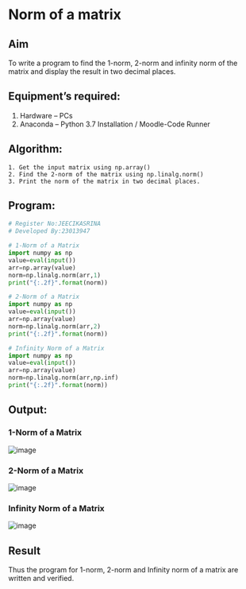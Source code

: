 # Norm of a matrix
## Aim
To write a program to find the 1-norm, 2-norm and infinity norm of the matrix and display the result in two decimal places.
## Equipment’s required:
1.	Hardware – PCs
2.	Anaconda – Python 3.7 Installation / Moodle-Code Runner
## Algorithm:
	1. Get the input matrix using np.array()   
    2. Find the 2-norm of the matrix using np.linalg.norm()
	3. Print the norm of the matrix in two decimal places.
## Program:
```Python
# Register No:JEECIKASRINA
# Developed By:23013947

# 1-Norm of a Matrix
import numpy as np
value=eval(input())
arr=np.array(value)
norm=np.linalg.norm(arr,1)
print("{:.2f}".format(norm))

# 2-Norm of a Matrix
import numpy as np
value=eval(input())
arr=np.array(value)
norm=np.linalg.norm(arr,2)
print("{:.2f}".format(norm))

# Infinity Norm of a Matrix
import numpy as np
value=eval(input())
arr=np.array(value)
norm=np.linalg.norm(arr,np.inf)
print("{:.2f}".format(norm))
```
## Output:
### 1-Norm of a Matrix
![image](https://github.com/Jeecikasrina23013947/Norm-of-a-matrix/assets/148515300/f2b5e729-31a0-4b08-881f-0b1d902e63c9)
### 2-Norm of a Matrix
![image](https://github.com/Jeecikasrina23013947/Norm-of-a-matrix/assets/148515300/d64159e3-a438-474b-b4c8-aeae50bea019)
### Infinity Norm of a Matrix
![image](https://github.com/Jeecikasrina23013947/Norm-of-a-matrix/assets/148515300/af2a1ab4-65c0-4805-9dde-8461e938e9d6)
## Result
Thus the program for 1-norm, 2-norm and Infinity norm of a matrix are written and verified.
